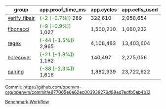 | group | app.proof_time_ms | app.cycles | app.cells_used | leaf.proof_time_ms | leaf.cycles | leaf.cells_used |
| -- | -- | -- | -- | -- | -- | -- |
| [verify_fibair](https://github.com/openvm-org/openvm/blob/benchmark-results/benchmarks-pr/2049/verify_fibair-e877065e6e62ec003938279d88ed7edfb5eb4b13.md) |<span style='color: green'>(-2 [-0.7%])</span> 289 |  322,610 |  2,058,654 |- | - | - |
| [fibonacci](https://github.com/openvm-org/openvm/blob/benchmark-results/benchmarks-pr/2049/fibonacci-e877065e6e62ec003938279d88ed7edfb5eb4b13.md) |<span style='color: green'>(-9 [-0.9%])</span> 1,027 |  1,500,210 |  1,060,232 |- | - | - |
| [regex](https://github.com/openvm-org/openvm/blob/benchmark-results/benchmarks-pr/2049/regex-e877065e6e62ec003938279d88ed7edfb5eb4b13.md) |<span style='color: green'>(-44 [-1.5%])</span> 2,965 |  4,108,483 |  13,403,604 |- | - | - |
| [ecrecover](https://github.com/openvm-org/openvm/blob/benchmark-results/benchmarks-pr/2049/ecrecover-e877065e6e62ec003938279d88ed7edfb5eb4b13.md) |<span style='color: green'>(-21 [-1.8%])</span> 1,162 |  140,497 |  2,275,056 |- | - | - |
| [pairing](https://github.com/openvm-org/openvm/blob/benchmark-results/benchmarks-pr/2049/pairing-e877065e6e62ec003938279d88ed7edfb5eb4b13.md) |<span style='color: green'>(-38 [-2.3%])</span> 1,616 |  1,882,939 |  23,722,622 |- | - | - |


Commit: https://github.com/openvm-org/openvm/commit/e877065e6e62ec003938279d88ed7edfb5eb4b13

[Benchmark Workflow](https://github.com/openvm-org/openvm/actions/runs/17220519528)
